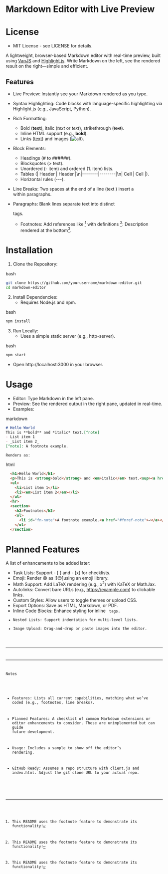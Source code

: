 # Markdown Editor with Live Preview

# License
 * MIT License - see LICENSE for details.

A lightweight, browser-based Markdown editor with real-time preview, built using [VanJS](https://vanjs.org/) and [Highlight.js](https://highlightjs.org/). Write Markdown on the left, see the rendered result on the right—simple and efficient.

## Features
 - Live Preview: Instantly see your Markdown rendered as you type.
 - Syntax Highlighting: Code blocks with language-specific highlighting via Highlight.js (e.g., JavaScript, Python).
 - Rich Formatting:
    - Bold (**text**), italic (*text* or _text_), strikethrough (~~text~~).
    - Inline HTML support (e.g., <b>bold</b>).
    - Links ([text](url)) and images (![alt](url)).
        
 - Block Elements:
    - Headings (# to ######).
    - Blockquotes (> text).
    - Unordered (- item) and ordered (1. item) lists.
    - Tables (| Header | Header |\n|--------|--------|\n| Cell | Cell |).
    - Horizontal rules (---).
 - Line Breaks: Two spaces at the end of a line (text ) insert a <br> within paragraphs.
 - Paragraphs: Blank lines separate text into distinct <p> tags.
    - Footnotes: Add references like [^1] with definitions [^1]: Description rendered at the bottom[^1].


# Installation

  1. Clone the Repository:
    
bash
```bash
git clone https://github.com/yourusername/markdown-editor.git
cd markdown-editor
```
    
  2. Install Dependencies:
     - Requires Node.js and npm.
	

bash
```bash
npm install
```
    
  3. Run Locally:
      - Uses a simple static server (e.g., http-server).
        
bash
```bash
npm start
```
 * Open http://localhost:3000 in your browser.

# Usage
 - Editor: Type Markdown in the left pane.
 - Preview: See the rendered output in the right pane, updated in real-time.
 - Examples:
    
markdown
```markdown
# Hello World
This is **bold** and *italic* text.[^note]
- List item 1
- _List item 2_
[^note]: A footnote example.
```
    
    Renders as:
    
html
```html
  <h1>Hello World</h1>
  <p>This is <strong>bold</strong> and <em>italic</em> text.<sup><a href="#fn-note">note</a></sup></p>
  <ul>
    <li>List item 1</li>
    <li><em>List item 2</em></li>
  </ul>
  <hr>
  <section>
    <h2>Footnotes</h2>
    <ol>
      <li id="fn-note">A footnote example.<a href="#fnref-note">↩</a></li>
    </ol>
  </section>
```
    

# Planned Features

A list of enhancements to be added later:
  - Task Lists: Support - [ ] and - [x] for checklists.  
  - Emoji: Render :smile: as ![😊]using an emoji library.    
  - Math Support: Add LaTeX rendering (e.g., $x^2$) with KaTeX or MathJax.  
  - Autolinks: Convert bare URLs (e.g., https://example.com) to clickable links.  
  - Custom Styles: Allow users to toggle themes or upload CSS.
  - Export Options: Save as HTML, Markdown, or PDF.
  - Inline Code Blocks: Enhance styling for inline <code> tags.  
  - Nested Lists: Support indentation for multi-level lists.  
  - Image Upload: Drag-and-drop or paste images into the editor.
    


---

[^1]: This README uses the footnote feature to demonstrate its functionality!

---

Notes

- Features: Lists all current capabilities, matching what we’ve coded (e.g., footnotes, line breaks).
    
- Planned Features: A checklist of common Markdown extensions or editor enhancements to consider. These are unimplemented but can guide future development.
    
- Usage: Includes a sample to show off the editor’s rendering.
    
- GitHub Ready: Assumes a repo structure with client.js and index.html. Adjust the git clone URL to your actual repo.